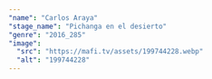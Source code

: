 ```yaml
---
"name": "Carlos Araya"
"stage_name": "Pichanga en el desierto"
"genre": "2016_285"
"image":
  "src": "https://mafi.tv/assets/199744228.webp"
  "alt": "199744228"
---
```

